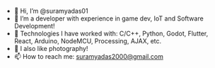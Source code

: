 - 👋 Hi, I’m @suramyadas01
- 👀 I’m a developer with experience in game dev, IoT and Software Development!
- 🌱 Technologies I have worked with: C/C++, Python, Godot, Flutter, React, Arduino, NodeMCU, Processing, AJAX, etc.
- 💞️ I also like photography! 
- 📫 How to reach me: suramyadas2000@gmail.com

<!---
suramyadas01/suramyadas01 is a ✨ special ✨ repository because its `README.md` (this file) appears on your GitHub profile.
You can click the Preview link to take a look at your changes.
--->
